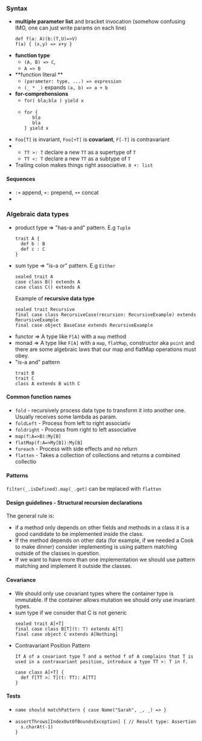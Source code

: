 ### Syntax ###

 * **multiple parameter list** and bracket invocation (somehow confusing IMO, one can just write params on each line)
   ```
   def f(a: A)(b:(T,U)=>V) 
   f(a) { (x,y) => x+y }
   ```
 * **function type**
   * `(A, B) => C`, 
   * `A => B`   
 * **function literal **
   * `(parameter: type, ...) => expression`
   * `(_ * _)` expands `(a, b) => a + b`
 * **for-comprehensions**
   * `for( bla;bla ) yield x`
   * 
      ```
      for { 
         bla
         bla
      } yield x
      ```
 * `Foo[T]` is invariant, `Foo[+T]` is **covariant**, `F[-T]` is contravariant
 * 
    * `TT >: T` declare a new `TT` as a supertype of `T`
    * `TT <: T` declare a new `TT` as a subtype of `T`
 * Trailing colon makes things right associative. `0 +: list`
 
#### Sequences ####
 * `:+` append, `+:` prepend, `++` concat
 * 
      
   
### Algebraic data types ###


* product type => "has-a and" pattern. E.g `Tuple`
   ```
   trait A {
     def b : B
     def c : C
   }
   ```
* sum type => "is-a or" pattern. E.g `Either`
   ```
   sealed trait A
   case class B() extends A
   case class C() extends A
   ```
   Example of **recursive data type**
   ```
   sealed trait Recursive
   final case class RecursiveCase(recursion: RecursiveExample) extends RecursiveExample
   final case object BaseCase extends RecursiveExample
   ```
* functor => A type like `F[A]` with a `map` method
* monad => A type like `F[A]` with a `map`, `flatMap`, constructor aka `point` and there are some algebraic laws that our map and flatMap operations must obey.
* "is-a and" pattern
   ```
   trait B
   trait C
   class A extends B with C
   ```

#### Common function names ####
  * `fold` - recursively process data type to transform it into another one. Usually receives some lambda as param.
  * `foldLeft` - Process from left to right associativ
  * `foldright` - Process from right to left associative
  * `map(f:A=>B):My[B]`
  * `flatMap(f:A=>My[B]):My[B]`
  * `foreach` - Process with side effects and no return
  * `flatten` - Takes a collection of collections and returns a combined collectio
  
#### Patterns ####

`filter(_.isDefined).map(_.get)` can be replaced with `flatten`


#### Design guidelines - Structural recursion declarations ####

The general rule is: 
* if a method only depends on other fields and methods in a class it is a good candidate to be implemented inside the class. 
* If the method depends on other data (for example, if we needed a Cook to make dinner) consider implementing is using pattern matching outside of the classes in question. 
* If we want to have more than one implementation we should use pattern matching and implement it outside the classes.

#### Covariance ####
* We should only use covariant types where the container type is immutable. If the container allows mutation we should only use invariant types.
* sum type if we consider that C is not generic
   ```
   sealed trait A[+T]
   final case class B[T](t: T) extends A[T]
   final case object C extends A[Nothing]
   ```
* Contravariant Position Pattern
   ```
   If A of a covariant type T and a method f of A complains that T is used in a contravariant position, introduce a type TT >: T in f.
   
   case class A[+T] {
     def f[TT >: T](t: TT): A[TT]
   }
   ```

#### Tests ####

  * `name should matchPattern { case Name("Sarah", _, _) => }`
  * 
    ```
    assertThrows[IndexOutOfBoundsException] { // Result type: Assertion
      s.charAt(-1)
    }
    ```
